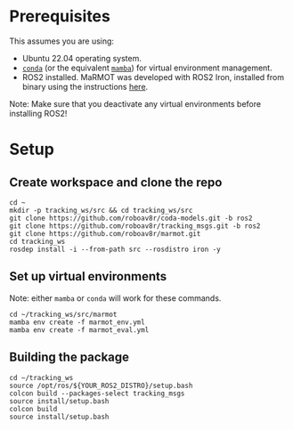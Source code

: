 # Prerequisites
This assumes you are using:
- Ubuntu 22.04 operating system.
- [`conda`](https://conda.io/projects/conda/en/latest/user-guide/install/linux.html) (or the equivalent [`mamba`](https://mamba.readthedocs.io/en/latest/installation/mamba-installation.html)) for virtual environment management.
- ROS2 installed. MaRMOT was developed with ROS2 Iron, installed from binary using the instructions [here](https://docs.ros.org/en/iron/Installation/Ubuntu-Install-Debians.html#). 

Note: Make sure that you deactivate any virtual environments before installing ROS2!

# Setup
## Create workspace and clone the repo
```
cd ~
mkdir -p tracking_ws/src && cd tracking_ws/src
git clone https://github.com/roboav8r/coda-models.git -b ros2
git clone https://github.com/roboav8r/tracking_msgs.git -b ros2
git clone https://github.com/roboav8r/marmot.git
cd tracking_ws
rosdep install -i --from-path src --rosdistro iron -y
```
## Set up virtual environments
Note: either `mamba` or `conda` will work for these commands.
```
cd ~/tracking_ws/src/marmot
mamba env create -f marmot_env.yml
mamba env create -f marmot_eval.yml
```

## Building the package
```
cd ~/tracking_ws
source /opt/ros/${YOUR_ROS2_DISTRO}/setup.bash
colcon build --packages-select tracking_msgs
source install/setup.bash
colcon build
source install/setup.bash
```
